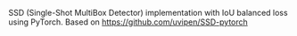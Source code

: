 SSD (Single-Shot MultiBox Detector) implementation with IoU balanced loss using PyTorch.
Based on https://github.com/uvipen/SSD-pytorch

